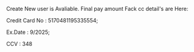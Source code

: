 Create New user is Avaliable.
Final pay amount Fack cc detail's are Here:

Credit Card No : 5170481195335554;

Ex.Date : 9/2025;

CCV : 348
